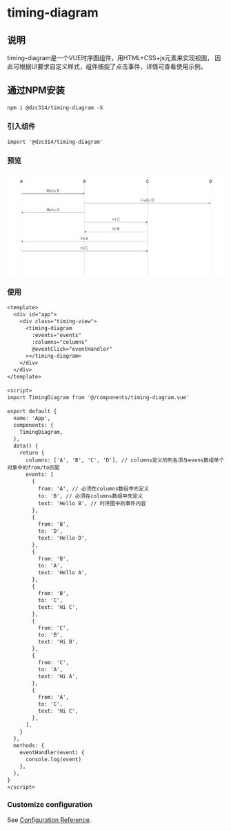 # timing-diagram
## 说明
timing-diagram是一个VUE时序图组件，用HTML+CSS+js元素来实现视图， 因此可根据UI要求自定义样式，组件捕捉了点击事件，详情可查看使用示例。

## 通过NPM安装
```
npm i @dzc314/timing-diagram -S
```

### 引入组件
```
import '@dzc314/timing-diagram'
```

### 预览
![avatar](./public/img/img-timing-diagram.png)

### 使用
```
<template>
  <div id="app">
    <div class="timing-view">
      <timing-diagram
        :events="events"
        :columns="columns"
        @eventClick="eventHandler"
      ></timing-diagram>
    </div>
  </div>
</template>

<script>
import TimingDiagram from '@/components/timing-diagram.vue'

export default {
  name: 'App',
  components: {
    TimingDiagram,
  },
  data() {
    return {
      columns: ['A', 'B', 'C', 'D'], // columns定义的列名须与evens数组单个对象中的from/to匹配
      events: [
        {
          from: 'A', // 必须在columns数组中先定义
          to: 'B', // 必须在columns数组中先定义
          text: 'Hello B', // 时序图中的事件内容
        },
        {
          from: 'B',
          to: 'D',
          text: 'Hello D',
        },
        {
          from: 'B',
          to: 'A',
          text: 'Hello A',
        },
        {
          from: 'B',
          to: 'C',
          text: 'Hi C',
        },
        {
          from: 'C',
          to: 'B',
          text: 'Hi B',
        },
        {
          from: 'C',
          to: 'A',
          text: 'Hi A',
        },
        {
          from: 'A',
          to: 'C',
          text: 'Hi C',
        },
      ],
    }
  },
  methods: {
    eventHandler(event) {
      console.log(event)
    },
  },
}
</script>
```


### Customize configuration
See [Configuration Reference](https://cli.vuejs.org/config/).
